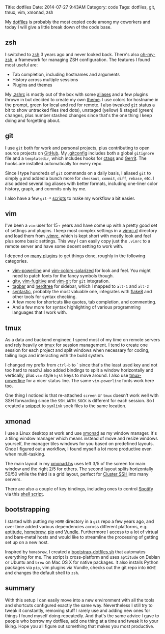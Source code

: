 Title: dotfiles
Date: 2014-07-27 9:43AM
Category: code
Tags: dotfiles, git, tmux, vim, xmonad, zsh

My [dotfiles](https://github.com/nevillelyh/dotfiles/) is probably the most copied code among my coworkers and today I will give a little break down of the code base.

## zsh

I switched to [zsh](http://www.zsh.org/) 3 years ago and never looked back. There's also [oh-my-zsh](https://github.com/robbyrussell/oh-my-zsh), a framework for managing ZSH configuration. The features I found most useful are:

- Tab completion, including hostnames and arguments
- History across multiple sessions
- Plugins and themes

My [.zshrc](https://github.com/nevillelyh/dotfiles/blob/master/.zshrc) is mostly out of the box with some [aliases](https://github.com/nevillelyh/dotfiles/blob/master/.dotfiles/zsh/zshrc) and a few plugins thrown in but decided to create my own [theme](https://github.com/nevillelyh/dotfiles/blob/master/.dotfiles/zsh/sinisa.zsh-theme). I use colors for hostname in the prompt, green for local and red for remote. I also tweaked `git` status a bit to show untracked files (red dots), unstaged (yellow) & staged (green) changes, plus number stashed changes since that's the one thing I keep doing and forgetting about.

## git

I use `git` both for work and personal projects, plus contributing to open source projects on [GitHub](https://github.com/). My [.gitconfig](https://github.com/nevillelyh/dotfiles/blob/master/.gitconfig) includes both a global `gitignore` file and a `templatedir`, which includes hooks for [ctags](http://ctags.sourceforge.net/) and [Gerrit](https://code.google.com/p/gerrit/). The hooks are installed automatically for every repo.

Since I type hundreds of `git` commands on a daily basis, I aliased `git` to simply `g` and added a bunch more for `checkout`, `commit`, `diff`, `rebase`, etc. I also added several log aliases with better formats, including one-liner color history, graph, and commits only by me.

I also have a few `git-*` [scripts](https://github.com/nevillelyh/dotfiles/tree/master/.dotfiles/scripts) to make my workflow a bit easier.

## vim

I've been a `vim` user for 15+ years and have come up with a pretty good set of settings and plugins. I keep most complex settings in a [vimrc.d](https://github.com/nevillelyh/dotfiles/tree/master/.vim/vimrc.d) directory and load them from [.vimrc](https://github.com/nevillelyh/dotfiles/blob/master/.vimrc), which is kept short with mostly look and feel plus some basic settings. This way I can easily copy just the `.vimrc` to a remote server and have some decent setting to work with.

I depend on [many plugins](https://github.com/nevillelyh/dotfiles/blob/master/.vim/vimrc.d/vundle.vim) to get things done, roughly in the following categories.

- [vim-powerline](https://github.com/Lokaltog/vim-powerline) and [vim-colors-solarized](https://github.com/altercation/vim-colors-solarized) for look and feel. You might need to patch fonts for the fancy symbols though.
- [gitv](https://github.com/gregsexton/gitv), [vim-fugitive](https://github.com/tpope/vim-fugitive) and [vim-git](https://github.com/tpope/vim-git) for `git` integration.
- [tagbar](https://github.com/majutsushi/tagbar) and [nerdtree](https://github.com/scrooloose/nerdtree) for sidebar, which I mapped to `alt-1` and `alt-2`
- [syntastic](https://github.com/scrooloose/syntastic), probably the most valuable one, integrates with [flake8](https://flake8.readthedocs.org/) and other tools for syntax checking.
- A few more for shortcuts like quotes, tab completion, and commenting.
- And a few more for syntax highlighting of various programming languages that I work with.

## tmux

As a data and backend engineer, I spend most of my time on remote servers and rely heavily on [tmux](http://tmux.sourceforge.net/) for session management. I tend to create one session for each project and split windows when necessary for coding, tailing logs and interacting with the build system.

I changed my prefix from `ctrl-b` to &#96; since that's the least used key and not too hard to reach.I also added bindings to split a window horizontally and vertically, plus `vim` style `hjkl` keys to move around. I also use [tmux-powerline](https://github.com/erikw/tmux-powerline) for a nicer status line. The same `vim-powerline` fonts work here too.

One thing I noticed is that re-attached `screen` or `tmux` doesn't work well with SSH forwarding since the `SSH_AUTH_SOCK` is different for each session. So I created a [snippet](https://github.com/nevillelyh/dotfiles/blob/master/.dotfiles/zsh/zshrc#L55) to `symlink` sock files to the same location.

## xmonad

I use a Linux desktop at work and use [xmonad](http://xmonad.org/) as my window manager. It's a tiling window manager which means instead of move and resize windows yourself, the manager tiles windows for you based on predefined layouts. Once I figured out a workflow, I found myself a lot more productive even when multi-tasking.

The main layout in my [xmonad.hs](https://github.com/nevillelyh/dotfiles/blob/master/.xmonad/xmonad.hs) uses left 3/5 of the screen for main window and the right 2/5 for others. The second layout splits horizontally 50/50 while the third is a grid layout, perfect for [Cluster SSH](http://sourceforge.net/projects/clusterssh/) into many servers.

There are also a couple of key bindings, including ones to control [Spotify](https://www.spotify.com/) via this [shell script](https://github.com/nevillelyh/dotfiles/blob/master/.dotfiles/scripts/spotify.sh).

## bootstrapping

I started with putting my `HOME` directory in a `git` repo a few years ago, and over time added various dependencies across different platforms, e.g. [aptitude](http://aptitude.alioth.debian.org/doc/en/), [homebrew](http://brew.sh/), [pip](http://pip.readthedocs.org/) and [Vundle](https://github.com/gmarik/Vundle.vim). Furthermore I access to a lot of virtual and bare-metal hosts and would like to streamline the processing of getting set up on a new host.

Inspired by `homebrew`, I created a [bootstrap-dotfiles.sh](https://github.com/nevillelyh/dotfiles/blob/master/.dotfiles/scripts/bootstrap-dotfiles.sh) that automates everything for me. The script is cross-platform and uses `aptitude` on Debian or Ubuntu and `brew` on Mac OS X for native packages. It also installs Python packages via `pip`, vim plugins via Vundle, checks out the git repo into `HOME` and changes the default shell to `zsh`.

## summary

With this setup I can easily move into a new environment with all the tools and shortcuts configured exactly the same way. Nevertheless I still try to tweak it constantly, removing stuff I rarely use and adding new ones for things I found myself doing repeatedly. And that's the same advice I gave to people who borrow my dotfiles, add one thing at a time and tweak it to your liking. Hope you all figure out something that makes you most productive.
